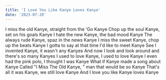 ```yaml
---
title: 'I Love You Like Kanye Loves Kanye'
date: '2023-07-20'
---
```

I miss the old Kanye, straight from the 'Go Kanye
Chop up the soul Kanye, set on his goals Kanye
I hate the new Kanye, the bad mood Kanye
The always rude Kanye, spaz in the news Kanye
I miss the sweet Kanye, chop up the beats Kanye
I gotta to say at that time I'd like to meet Kanye
See I invented Kanye, it wasn't any Kanyes
And now I look and look around and there's so many Kanyes
I used to love Kanye, I used to love Kanye
I even had the pink polo, I thought I was Kanye
What if Kanye made a song about Kanye
Called "I Miss The Old Kanye, " man that would be so Kanye
That's all it was Kanye, we still love Kanye
And I love you like Kanye loves Kanye



